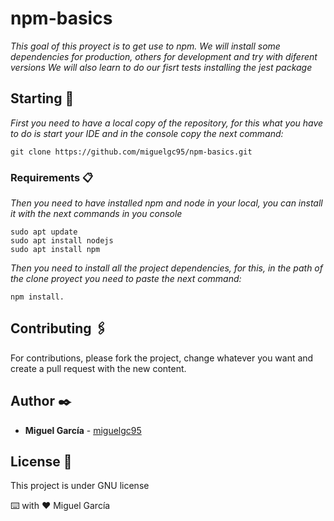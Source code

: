 # npm-basics

_This goal of this proyect is to get use to npm._
_We will install some dependencies for production, others for development and try with diferent versions_
_We will also learn to do our fisrt tests installing the jest package_

## Starting 🚀

_First you need to have a local copy of the repository, for this what you have to do is start your IDE and in the console copy the next command:_

```
git clone https://github.com/miguelgc95/npm-basics.git
```

### Requirements 📋



_Then you need to have installed npm and node in your local, you can install it with the next commands in you console_

```
sudo apt update
sudo apt install nodejs
sudo apt install npm
```

_Then you need to install all the project dependencies, for this, in the path of the clone proyect you need to paste the next command:_

```
npm install.
```


## Contributing 🖇️

For contributions, please fork the project, change whatever you want and create a pull request with the new content.

## Author ✒️

- **Miguel García** - [miguelgc95](https://github.com/miguelgc95)

## License 📄

This project is under GNU license


⌨️ with ❤️ Miguel García
